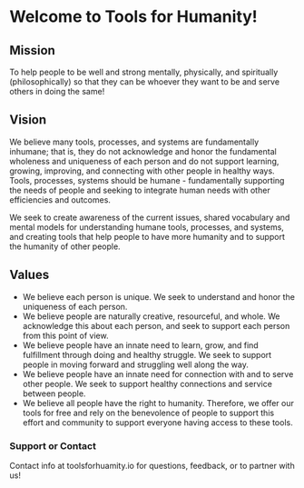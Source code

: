# Welcome to Tools for Humanity!

## Mission

To help people to be well and strong mentally, physically, and spiritually (philosophically) so that they can be whoever they want to be and serve others in doing the same!

## Vision

We believe many tools, processes, and systems are fundamentally inhumane; that is, they do not acknowledge and honor the fundamental wholeness and uniqueness of each person and do not support learning, growing, improving, and connecting with other people in healthy ways. Tools, processes, systems should be humane - fundamentally supporting the needs of people and seeking to integrate human needs with other efficiencies and outcomes.

We seek to create awareness of the current issues, shared vocabulary and mental models for understanding humane tools, processes, and systems, and creating tools that help people to have more humanity and to support the humanity of other people.

## Values

- We believe each person is unique. We seek to understand and honor the uniqueness of each person.
- We believe people are naturally creative, resourceful, and whole. We acknowledge this about each person, and seek to support each person from this point of view.
- We believe people have an innate need to learn, grow, and find fulfillment through doing and healthy struggle. We seek to support people in moving forward and struggling well along the way.
- We believe people have an innate need for connection with and to serve other people. We seek to support healthy connections and service between people.
- We believe all people have the right to humanity. Therefore, we offer our tools for free and rely on the benevolence of people to support this effort and community to support everyone having access to these tools.

### Support or Contact

Contact info at toolsforhuamity.io for questions, feedback, or to partner with us!

